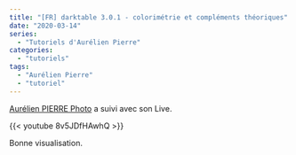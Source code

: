 ```yaml
---
title: "[FR] darktable 3.0.1 - colorimétrie et compléments théoriques"
date: "2020-03-14"
series:
  - "Tutoriels d'Aurélien Pierre"
categories: 
  - "tutoriels"
tags: 
  - "Aurélien Pierre"
  - "tutoriel"
---
```


[Aurélien PIERRE Photo](https://www.youtube.com/channel/UCmsSn3fujI81EKEr4NLxrcg)  a suivi avec son Live.

{{< youtube 8v5JDfHAwhQ >}}

Bonne visualisation.
